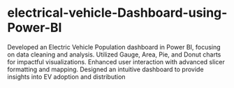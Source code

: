 # electrical-vehicle-Dashboard-using-Power-BI
Developed an Electric Vehicle Population dashboard in Power BI, focusing on data cleaning and analysis. Utilized Gauge, Area, Pie, and Donut charts for impactful visualizations. Enhanced user interaction with advanced slicer formatting and mapping. Designed an intuitive dashboard to provide insights into EV adoption and distribution
